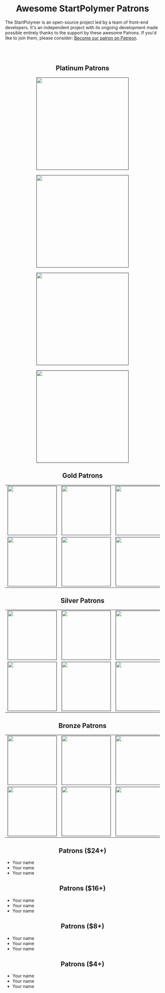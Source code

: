 <h1 align="center">Awesome StartPolymer Patrons</h1>

The StartPolymer is an open-source project led by a team of front-end developers. It's an independent project with its ongoing development made possible entirely thanks to the support by these awesome Patrons. If you'd like to join them, please consider: [Become our patron on Patreon](https://www.patreon.com/StartPolymer).

<br><br>

<h2 align="center">Platinum Patrons</h2>

<p align="center">
  <a href="" target="_blank">
    <img width="300px" src="https://via.placeholder.com/320x120">
  </a>
  <br><br>
  <a href="" target="_blank">
    <img width="300px" src="https://via.placeholder.com/320x120">
  </a>
  <br><br>
  <a href="" target="_blank">
    <img width="300px" src="https://via.placeholder.com/320x120">
  </a>
  <br><br>
  <a href="" target="_blank">
    <img width="300px" src="https://via.placeholder.com/320x120">
  </a>
</p>

<h2 align="center">Gold Patrons</h2>

<table>
  <tbody>
    <tr>
      <td align="center" valign="middle">
        <a href="" target="_blank">
          <img width="160px" src="https://via.placeholder.com/160x80">
        </a>
      </td>
      <td align="center" valign="middle">
        <a href="" target="_blank">
          <img width="160px" src="https://via.placeholder.com/160x80">
        </a>
      </td>
      <td align="center" valign="middle">
        <a href="" target="_blank">
          <img width="160px" src="https://via.placeholder.com/160x80">
        </a>
      </td>
      <td align="center" valign="middle">
        <a href="" target="_blank">
          <img width="160px" src="https://via.placeholder.com/160x80">
        </a>
      </td>
      <td align="center" valign="middle">
        <a href="" target="_blank">
          <img width="160px" src="https://via.placeholder.com/160x80">
        </a>
      </td>
    </tr>
    <tr></tr>
    <tr>
      <td align="center" valign="middle">
        <a href="" target="_blank">
          <img width="160px" src="https://via.placeholder.com/160x80">
        </a>
      </td>
      <td align="center" valign="middle">
        <a href="" target="_blank">
          <img width="160px" src="https://via.placeholder.com/160x80">
        </a>
      </td>
      <td align="center" valign="middle">
        <a href="" target="_blank">
          <img width="160px" src="https://via.placeholder.com/160x80">
        </a>
      </td>
      <td align="center" valign="middle">
        <a href="" target="_blank">
          <img width="160px" src="https://via.placeholder.com/160x80">
        </a>
      </td>
      <td align="center" valign="middle">
        <a href="" target="_blank">
          <img width="160px" src="https://via.placeholder.com/160x80">
        </a>
      </td>
    </tr>
  </tbody>
</table>

<h2 align="center">Silver Patrons</h2>

<table>
  <tbody>
    <tr>
      <td align="center" valign="middle">
        <a href="" target="_blank">
          <img width="160px" src="https://via.placeholder.com/160x80">
        </a>
      </td>
      <td align="center" valign="middle">
        <a href="" target="_blank">
          <img width="160px" src="https://via.placeholder.com/160x80">
        </a>
      </td>
      <td align="center" valign="middle">
        <a href="" target="_blank">
          <img width="160px" src="https://via.placeholder.com/160x80">
        </a>
      </td>
      <td align="center" valign="middle">
        <a href="" target="_blank">
          <img width="160px" src="https://via.placeholder.com/160x80">
        </a>
      </td>
      <td align="center" valign="middle">
        <a href="" target="_blank">
          <img width="160px" src="https://via.placeholder.com/160x80">
        </a>
      </td>
    </tr>
    <tr></tr>
    <tr>
      <td align="center" valign="middle">
        <a href="" target="_blank">
          <img width="160px" src="https://via.placeholder.com/160x80">
        </a>
      </td>
      <td align="center" valign="middle">
        <a href="" target="_blank">
          <img width="160px" src="https://via.placeholder.com/160x80">
        </a>
      </td>
      <td align="center" valign="middle">
        <a href="" target="_blank">
          <img width="160px" src="https://via.placeholder.com/160x80">
        </a>
      </td>
      <td align="center" valign="middle">
        <a href="" target="_blank">
          <img width="160px" src="https://via.placeholder.com/160x80">
        </a>
      </td>
      <td align="center" valign="middle">
        <a href="" target="_blank">
          <img width="160px" src="https://via.placeholder.com/160x80">
        </a>
      </td>
    </tr>
  </tbody>
</table>

<h2 align="center">Bronze Patrons</h2>

<table>
  <tbody>
    <tr>
      <td align="center" valign="middle">
        <a href="" target="_blank">
          <img width="160px" src="https://via.placeholder.com/160x40">
        </a>
      </td>
      <td align="center" valign="middle">
        <a href="" target="_blank">
          <img width="160px" src="https://via.placeholder.com/160x40">
        </a>
      </td>
      <td align="center" valign="middle">
        <a href="" target="_blank">
          <img width="160px" src="https://via.placeholder.com/160x40">
        </a>
      </td>
      <td align="center" valign="middle">
        <a href="" target="_blank">
          <img width="160px" src="https://via.placeholder.com/160x40">
        </a>
      </td>
      <td align="center" valign="middle">
        <a href="" target="_blank">
          <img width="160px" src="https://via.placeholder.com/160x40">
        </a>
      </td>
    </tr>
    <tr></tr>
    <tr>
      <td align="center" valign="middle">
        <a href="" target="_blank">
          <img width="160px" src="https://via.placeholder.com/160x40">
        </a>
      </td>
      <td align="center" valign="middle">
        <a href="" target="_blank">
          <img width="160px" src="https://via.placeholder.com/160x40">
        </a>
      </td>
      <td align="center" valign="middle">
        <a href="" target="_blank">
          <img width="160px" src="https://via.placeholder.com/160x40">
        </a>
      </td>
      <td align="center" valign="middle">
        <a href="" target="_blank">
          <img width="160px" src="https://via.placeholder.com/160x40">
        </a>
      </td>
      <td align="center" valign="middle">
        <a href="" target="_blank">
          <img width="160px" src="https://via.placeholder.com/160x40">
        </a>
      </td>
    </tr>
  </tbody>
</table>

<h2 align="center">Patrons ($24+)</h2>

- Your name
- Your name
- Your name

<h2 align="center">Patrons ($16+)</h2>

- Your name
- Your name
- Your name

<h2 align="center">Patrons ($8+)</h2>

- Your name
- Your name
- Your name

<h2 align="center">Patrons ($4+)</h2>

- Your name
- Your name
- Your name
